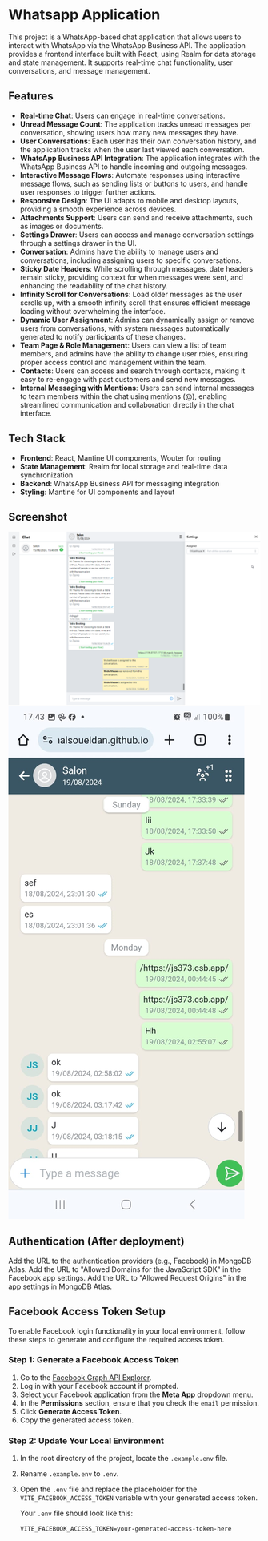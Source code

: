 # Whatsapp Application

This project is a WhatsApp-based chat application that allows users to interact with WhatsApp via the WhatsApp Business API. The application provides a frontend interface built with React, using Realm for data storage and state management. It supports real-time chat functionality, user conversations, and message management.

## Features

- **Real-time Chat**: Users can engage in real-time conversations.
- **Unread Message Count**: The application tracks unread messages per conversation, showing users how many new messages they have.
- **User Conversations**: Each user has their own conversation history, and the application tracks when the user last viewed each conversation.
- **WhatsApp Business API Integration**: The application integrates with the WhatsApp Business API to handle incoming and outgoing messages.
- **Interactive Message Flows**: Automate responses using interactive message flows, such as sending lists or buttons to users, and handle user responses to trigger further actions.
- **Responsive Design**: The UI adapts to mobile and desktop layouts, providing a smooth experience across devices.
- **Attachments Support**: Users can send and receive attachments, such as images or documents.
- **Settings Drawer**: Users can access and manage conversation settings through a settings drawer in the UI.
- **Conversation**: Admins have the ability to manage users and conversations, including assigning users to specific conversations.
- **Sticky Date Headers**: While scrolling through messages, date headers remain sticky, providing context for when messages were sent, and enhancing the readability of the chat history.
- **Infinity Scroll for Conversations**: Load older messages as the user scrolls up, with a smooth infinity scroll that ensures efficient message loading without overwhelming the interface.
- **Dynamic User Assignment**: Admins can dynamically assign or remove users from conversations, with system messages automatically generated to notify participants of these changes.
- **Team Page & Role Management**: Users can view a list of team members, and admins have the ability to change user roles, ensuring proper access control and management within the team.
- **Contacts**: Users can access and search through contacts, making it easy to re-engage with past customers and send new messages.
- **Internal Messaging with Mentions**: Users can send internal messages to team members within the chat using mentions (@), enabling streamlined communication and collaboration directly in the chat interface.

## Tech Stack

- **Frontend**: React, Mantine UI components, Wouter for routing
- **State Management**: Realm for local storage and real-time data synchronization
- **Backend**: WhatsApp Business API for messaging integration
- **Styling**: Mantine for UI components and layout

## Screenshot

![Desktop](screenshots/desktop.png)
![Mobile](screenshots/mobile.jpeg)

## Authentication (After deployment)

Add the URL to the authentication providers (e.g., Facebook) in MongoDB Atlas.
Add the URL to "Allowed Domains for the JavaScript SDK" in the Facebook app settings.
Add the URL to "Allowed Request Origins" in the app settings in MongoDB Atlas.

## Facebook Access Token Setup

To enable Facebook login functionality in your local environment, follow these steps to generate and configure the required access token.

### Step 1: Generate a Facebook Access Token

1. Go to the [Facebook Graph API Explorer](https://developers.facebook.com/tools/explorer/).
2. Log in with your Facebook account if prompted.
3. Select your Facebook application from the **Meta App** dropdown menu.
4. In the **Permissions** section, ensure that you check the `email` permission.
5. Click **Generate Access Token**.
6. Copy the generated access token.

### Step 2: Update Your Local Environment

1. In the root directory of the project, locate the `.example.env` file.
2. Rename `.example.env` to `.env`.
3. Open the `.env` file and replace the placeholder for the `VITE_FACEBOOK_ACCESS_TOKEN` variable with your generated access token.

   Your `.env` file should look like this:

   ```env
   VITE_FACEBOOK_ACCESS_TOKEN=your-generated-access-token-here
   ```
